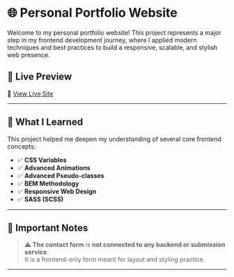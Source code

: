 # 🌐 Personal Portfolio Website

Welcome to my personal portfolio website! This project represents a major step in my frontend development journey, where I applied modern techniques and best practices to build a responsive, scalable, and stylish web presence.


## 🚀 Live Preview

🔗 [View Live Site](https://gamalhafez.github.io/personal-website/)

---

## 📘 What I Learned

This project helped me deepen my understanding of several core frontend concepts:

- ✅ **CSS Variables**  
- ✅ **Advanced Animations**  
- ✅ **Advanced Pseudo-classes**  
- ✅ **BEM Methodology**  
- ✅ **Responsive Web Design**  
- ✅ **SASS (SCSS)**  

---

## 📝 Important Notes

> ⚠️ **The contact form** is **not connected to any backend or submission service**.  
> It is a frontend-only form meant for layout and styling practice.

---
